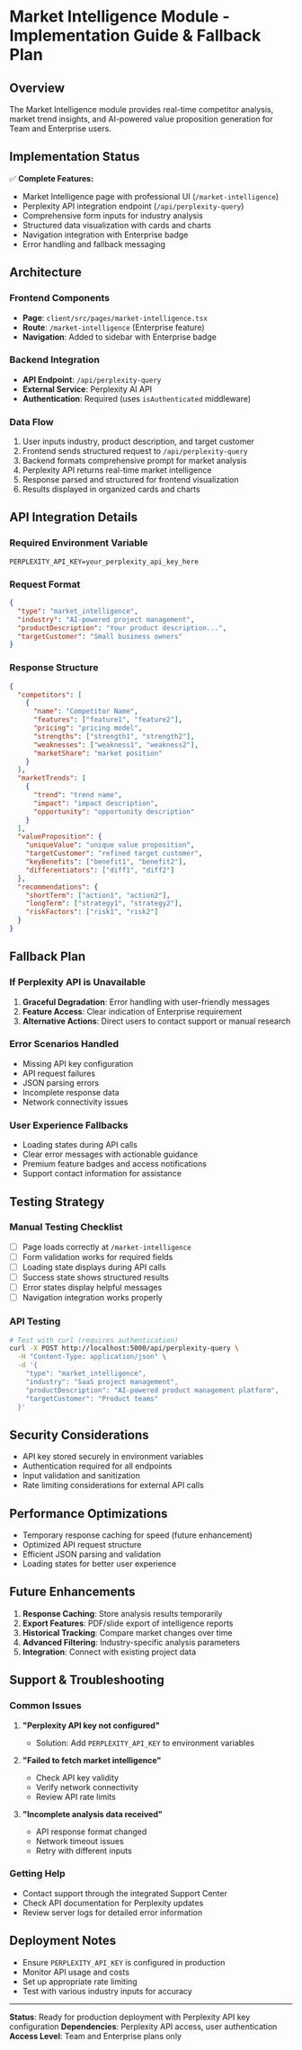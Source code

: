 # Market Intelligence Module - Implementation Guide & Fallback Plan

## Overview
The Market Intelligence module provides real-time competitor analysis, market trend insights, and AI-powered value proposition generation for Team and Enterprise users.

## Implementation Status
✅ **Complete Features:**
- Market Intelligence page with professional UI (`/market-intelligence`)
- Perplexity API integration endpoint (`/api/perplexity-query`)
- Comprehensive form inputs for industry analysis
- Structured data visualization with cards and charts
- Navigation integration with Enterprise badge
- Error handling and fallback messaging

## Architecture

### Frontend Components
- **Page**: `client/src/pages/market-intelligence.tsx`
- **Route**: `/market-intelligence` (Enterprise feature)
- **Navigation**: Added to sidebar with Enterprise badge

### Backend Integration
- **API Endpoint**: `/api/perplexity-query`
- **External Service**: Perplexity AI API
- **Authentication**: Required (uses `isAuthenticated` middleware)

### Data Flow
1. User inputs industry, product description, and target customer
2. Frontend sends structured request to `/api/perplexity-query`
3. Backend formats comprehensive prompt for market analysis
4. Perplexity API returns real-time market intelligence
5. Response parsed and structured for frontend visualization
6. Results displayed in organized cards and charts

## API Integration Details

### Required Environment Variable
```
PERPLEXITY_API_KEY=your_perplexity_api_key_here
```

### Request Format
```json
{
  "type": "market_intelligence",
  "industry": "AI-powered project management",
  "productDescription": "Your product description...",
  "targetCustomer": "Small business owners"
}
```

### Response Structure
```json
{
  "competitors": [
    {
      "name": "Competitor Name",
      "features": ["feature1", "feature2"],
      "pricing": "pricing model",
      "strengths": ["strength1", "strength2"],
      "weaknesses": ["weakness1", "weakness2"],
      "marketShare": "market position"
    }
  ],
  "marketTrends": [
    {
      "trend": "trend name",
      "impact": "impact description",
      "opportunity": "opportunity description"
    }
  ],
  "valueProposition": {
    "uniqueValue": "unique value proposition",
    "targetCustomer": "refined target customer",
    "keyBenefits": ["benefit1", "benefit2"],
    "differentiators": ["diff1", "diff2"]
  },
  "recommendations": {
    "shortTerm": ["action1", "action2"],
    "longTerm": ["strategy1", "strategy2"],
    "riskFactors": ["risk1", "risk2"]
  }
}
```

## Fallback Plan

### If Perplexity API is Unavailable
1. **Graceful Degradation**: Error handling with user-friendly messages
2. **Feature Access**: Clear indication of Enterprise requirement
3. **Alternative Actions**: Direct users to contact support or manual research

### Error Scenarios Handled
- Missing API key configuration
- API request failures
- JSON parsing errors
- Incomplete response data
- Network connectivity issues

### User Experience Fallbacks
- Loading states during API calls
- Clear error messages with actionable guidance
- Premium feature badges and access notifications
- Support contact information for assistance

## Testing Strategy

### Manual Testing Checklist
- [ ] Page loads correctly at `/market-intelligence`
- [ ] Form validation works for required fields
- [ ] Loading state displays during API calls
- [ ] Success state shows structured results
- [ ] Error states display helpful messages
- [ ] Navigation integration works properly

### API Testing
```bash
# Test with curl (requires authentication)
curl -X POST http://localhost:5000/api/perplexity-query \
  -H "Content-Type: application/json" \
  -d '{
    "type": "market_intelligence",
    "industry": "SaaS project management",
    "productDescription": "AI-powered product management platform",
    "targetCustomer": "Product teams"
  }'
```

## Security Considerations
- API key stored securely in environment variables
- Authentication required for all endpoints
- Input validation and sanitization
- Rate limiting considerations for external API calls

## Performance Optimizations
- Temporary response caching for speed (future enhancement)
- Optimized API request structure
- Efficient JSON parsing and validation
- Loading states for better user experience

## Future Enhancements
1. **Response Caching**: Store analysis results temporarily
2. **Export Features**: PDF/slide export of intelligence reports
3. **Historical Tracking**: Compare market changes over time
4. **Advanced Filtering**: Industry-specific analysis parameters
5. **Integration**: Connect with existing project data

## Support & Troubleshooting

### Common Issues
1. **"Perplexity API key not configured"**
   - Solution: Add `PERPLEXITY_API_KEY` to environment variables

2. **"Failed to fetch market intelligence"**
   - Check API key validity
   - Verify network connectivity
   - Review API rate limits

3. **"Incomplete analysis data received"**
   - API response format changed
   - Network timeout issues
   - Retry with different inputs

### Getting Help
- Contact support through the integrated Support Center
- Check API documentation for Perplexity updates
- Review server logs for detailed error information

## Deployment Notes
- Ensure `PERPLEXITY_API_KEY` is configured in production
- Monitor API usage and costs
- Set up appropriate rate limiting
- Test with various industry inputs for accuracy

---

**Status**: Ready for production deployment with Perplexity API key configuration
**Dependencies**: Perplexity API access, user authentication
**Access Level**: Team and Enterprise plans only